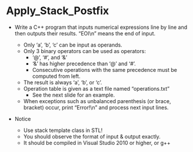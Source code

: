 # Apply_Stack_Postfix

* Write a C++ program that inputs numerical expressions line by line and then outputs their results. “EOI\n” means the end of input.
   - Only ‘a’, ‘b’, ‘c’ can be input as operands.
   - Only 3 binary operators can be used as operators:
     - ‘@’, ‘#’, and ‘&’
      - ‘&’ has higher precedence than ‘@’ and ‘#’.
      - Consecutive operations with the same precedence must be computed from left.
   - The result is always ‘a’, ‘b’, or ‘c’.
   - Operation table is given as a text file named “operations.txt”
      - See the next slide for an example.
   - When exceptions such as unbalanced parenthesis (or brace, bracket) occur, print “Error!\n” and process next input lines.

* Notice
   - Use stack template class in STL!
   - You should observe the format of input & output exactly.
   - It should be compiled in Visual Studio 2010 or higher, or g++